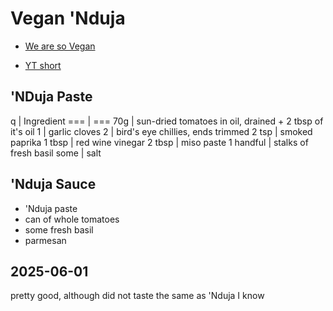 # Vegan 'Nduja

- [We are so Vegan](https://www.wearesovegan.com/vegan-nduja-pasta/)

- [YT short](https://www.youtube.com/shorts/yE72RXdP71g)

## 'NDuja Paste

q | Ingredient
=== | ===
70g | sun-dried tomatoes in oil, drained + 2 tbsp of it's oil
1 | garlic cloves
2 | bird's eye chillies, ends trimmed
2 tsp | smoked paprika
1 tbsp | red wine vinegar
2 tbsp | miso paste
1 handful | stalks of fresh basil
some | salt

## 'Nduja Sauce


- 'Nduja paste
- can of whole tomatoes
- some fresh basil
- parmesan



## 2025-06-01
pretty good, although did not taste the same as 'Nduja I know